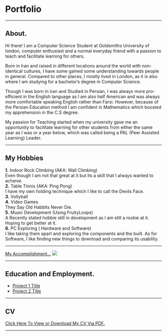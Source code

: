 # Portfolio

---

## About. 
<p>
Hi there! I am a Computer Science Student at Goldsmiths University of london, computer enthusiast and a normal everyday friend with a passion to teach and facilitate learning for others. 

Born in Iran and raised in different locations around the world with non-identical cultures, I have some gained some understanding towards people in general. Compared to other places, I mostly lived in London, as it is also where I am studying for a bachelor’s degree in Computer Science. <br>

Though I was born in iran and Studied in Persian, I was always more pro-efficient in the English language as I am also half American and was always more comfortable speaking English rather than Farsi. However, because of the Persian Education method I am confident in Mathematics which boosted my apprehension in the C.S degree.

My passion for Teaching started when my university gave me an opportunity to facilitate learning for other students from either the same year as I was or a year below, which was called being a PAL (Peer Assisted Learning) Leader. 
</p>

---
## My Hobbies
**1.** Indoor Rock Climbing (AKA: Wall Climbing) <br>
Even though I am not that great at it but its a skill that I always wanted to acheive.<br>
**2.** Table Tinnis (AKA: Ping Pong)<br>
I have my own holding technique which I like to call the Devils Face. <br>
**3.** Vollyball <br>
**4.** Video Games <br>
They Say Old Habbits Never Die. <br>
**5.** Music Development (Using FruityLoops) <br>
A Recently stated hobbie still in development as I am still a rookie at it. Hoping to get better at it.<br>
**6.** PC Exploring ( Hardware and Software)<br>
I like taking them apart and exploring the components and the built. As for Software, I like finding new things to download and comparing its usability.<br>




---
[My Accomplishment...](http://example.com/)
<img src="images/dummy_thumbnail.jpg?raw=true"/>

---

## Education and Employment.

- [Project 1 Title](http://example.com/)
- [Project 2 Title](http://example.com/)





---
## CV
[Click Here To View or Download My CV Via PDF.](/pdf/Mohammad_Fathnejad_CV.pdf)



---
